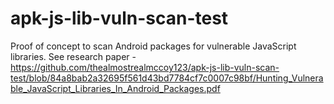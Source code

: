 # apk-js-lib-vuln-scan-test
Proof of concept to scan Android packages for vulnerable JavaScript libraries. See research paper - https://github.com/thealmostrealmccoy123/apk-js-lib-vuln-scan-test/blob/84a8bab2a32695f561d43bd7784cf7c0007c98bf/Hunting_Vulnerable_JavaScript_Libraries_In_Android_Packages.pdf
